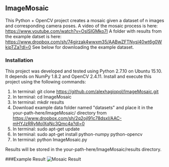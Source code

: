 ## ImageMosaic

This Python + OpenCV project creates a mosaic given a dataset of n images and corresponding camera poses. A video of the mosaic process is here: https://www.youtube.com/watch?v=OslSIGMko7I A folder with results from the example datset is here: https://www.dropbox.com/sh/74gjrzak4wwxm35/AABwZFTNysl40wt6g0WkipTZa?dl=0 See below for downloading the example dataset.

### Installation
This project was developed and tested using Python 2.7.10 on Ubuntu 15.10. It depends on NumPy 1.8.2 and OpenCV 2.4.11. Install and execute this project using the following commands:

1. In terminal: git clone https://github.com/alexhagiopol/ImageMosaic.git
2. In terminal: cd ImageMosaic
3. In terminal: mkdir results
4. Download example data folder named "datasets" and place it in the your-path-here/ImageMosaic/ directory from https://www.dropbox.com/sh/2q2ojl91c78dsxl/AAC-mHYJzRRyMolXqNc3Qmc4a?dl=0
5. In terminal: sudo apt-get update
6. In terminal: sudo apt-get install python-numpy python-opencv
7. In terminal: python ImageMosaic.py

Results will be stored in the your-path-here/ImageMosaic/results directory.

###Example Result
![Mosaic Result](https://github.com/alexhagiopol/ImageMosaic/blob/master/finalResult.png)


